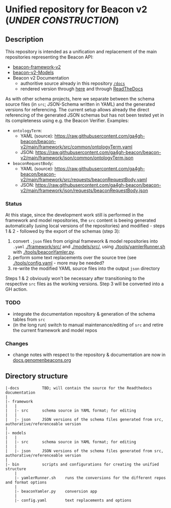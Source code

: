 # Unified repository for Beacon v2 (_UNDER CONSTRUCTION_)

## Description

This repository is intended as a unification and replacement of the main repositories representing the Beacon API:

* [beacon-framework-v2](https://github.com/ga4gh-beacon/beacon-framework-v2)
* [beacon-v2-Models](https://github.com/ga4gh-beacon/beacon-v2-Models)
* Beacon v2 Documentation
    - authoritive source already in this repository [`/docs`](docs)
    - rendered version through [here](https://beacon-project.io/beacon-v2/) and through [ReadTheDocs](https://beacon-v2-unity.readthedocs.io/en/latest/) 

As with other schema projects, here we separate between the schema source files (in `src`; JSON-Schema written in YAML) and the generated versions for referencing. The current setup allows already the direct referencing of the generated JSON schemas but has not been tested yet in its completeness using e.g. the Beacon Verifier. Examples:

* `ontologyTerm`:
    - YAML (source): <https://raw.githubusercontent.com/ga4gh-beacon/beacon-v2/main/framework/src/common/ontologyTerm.yaml>
    - JSON: <https://raw.githubusercontent.com/ga4gh-beacon/beacon-v2/main/framework/json/common/ontologyTerm.json>
* `beaconRequestBody`:
    - YAML (source): <https://raw.githubusercontent.com/ga4gh-beacon/beacon-v2/main/framework/src/requests/beaconRequestBody.yaml>
    - JSON: <https://raw.githubusercontent.com/ga4gh-beacon/beacon-v2/main/framework/json/requests/beaconRequestBody.json>

### Status

At this stage, since the development work still is performed in the framework and model repositories, the `src` content is beeing generated automatically (using local versions of the repositories) and modified - steps 1 & 2 - followed by the export of the schemas (step 3):

1. convert `.json` files from original framework & model repositories into `.yaml` [./framework/src/](./framework/src/) and [./models/src/](./models/src/), using [./tools/yamlerRunner.sh](./tools/yamlerRunner.sh) with [./tools/beaconYamler.py](./tools/yamler.py).
2. perform some text replacements over the source tree (see [./tools/config.yaml](./tools/config.yaml) - more may be needed?
3. re-write the modified YAML source files into the output `json` directory

Steps 1 & 2 obviously won't be necessary after transitioning to the respective `src` files as the working versions. Step 3 will be converted into a GH action.

### TODO

* integrate the documentation repository & generation of the schema tables from `src`
* (in the long run) switch to manual maintenance/editing of `src` and retire the current framework and model repos

### Changes

* change notes with respect to the repository & documentation are now in [docs.genomenbeacons.org](http://docs.genomenbeacons.org/bugs-changes-log/)

## Directory structure

```
|-docs          TBD; will contain the source for the Readthedocs documentation
|
|- framework
|   |
|   |- src      schema source in YAML format; for editing
|   |
|   |- json     JSON versions of the schema files generated from src, authorative/referenceable version
|
|- models
|   |
|   |- src      schema source in YAML format; for editing
|   |
|   |- json     JSON versions of the schema files generated from src, authorative/referenceable version
|
|- bin          scripts and configurations for creating the unified structure
    |
    |- yamlerRunner.sh    runs the conversions for the different repos and format options
    |
    |- beaconYamler.py    conversion app
    |
    |- config.yaml        text replacements and options
```


